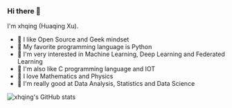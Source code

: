 ### Hi there 👋

I'm xhqing (Huaqing Xu).

- 🍒 I like Open Source and Geek mindset
- 🍉 My favorite programming language is Python
- 🧐 I'm very interested in Machine Learning, Deep Learning and Federated Learning
- 🌱 I'm also like C programming language and IOT
- 🔭 I love Mathematics and Physics
- 🍋 I'm really good at Data Analysis, Statistics and Data Science

![xhqing's GitHub stats](https://github-readme-stats-eight-plum-27.vercel.app/api?username=xhqing&show_icons=true&theme=radical)


